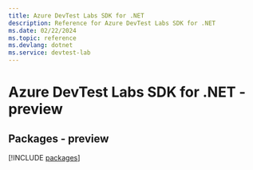 ```yaml
---
title: Azure DevTest Labs SDK for .NET
description: Reference for Azure DevTest Labs SDK for .NET
ms.date: 02/22/2024
ms.topic: reference
ms.devlang: dotnet
ms.service: devtest-lab
---
```

# Azure DevTest Labs SDK for .NET - preview
## Packages - preview
[!INCLUDE [packages](devtest-labs-index.md)]